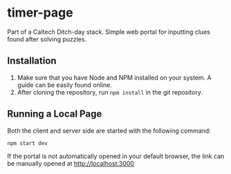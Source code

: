 # timer-page
Part of a Caltech Ditch-day stack. Simple web portal for inputting clues found after solving puzzles.

## Installation
1. Make sure that you have Node and NPM installed on your system. A guide can be easily found online.
2. After cloning the repository, run `npm install` in the git repository.

## Running a Local Page
Both the client and server side are started with the following command:

```
npm start dev
```

If the portal is not automatically opened in your default browser, the link can be manually opened at <http://localhost:3000>
